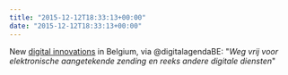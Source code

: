 ```yaml
---
title: "2015-12-12T18:33:13+00:00"
date: "2015-12-12T18:33:13+00:00"
---
```


New [digital innovations](http://www.digitalbelgium.be/nl#news-190) in Belgium, via @digitalagendaBE: "*Weg vrij voor elektronische aangetekende zending en reeks andere digitale diensten*"
